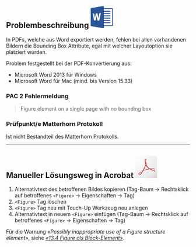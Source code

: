 ## Problembeschreibung ![](/assets/icon_word.gif)

In PDFs, welche aus Word exportiert werden, fehlen bei allen vorhandenen Bildern die Bounding Box Attribute, egal mit welcher Layoutoption sie platziert wurden.

Problem festgestellt bei der PDF-Konvertierung aus:

* Microsoft Word 2013 für Windows
* Microsoft Word für Mac \(mind. bis Version 15.33\)

### PAC 2 Fehlermeldung

> Figure element on a single page with no bounding box

### Prüfpunkt/e Matterhorn Protokoll

Ist nicht Bestandteil des Matterhorn Protokolls.

---

## Manueller Lösungsweg in Acrobat ![](/assets/icon_acrobat.gif)

1. Alternativtext des betroffenen Bildes kopieren \(Tag-Baum → Rechtsklick auf betroffenes `<Figure>` → Eigenschaften → Tag\)
2. `<Figure>` Tag löschen
3. `<Figure>` Tag neu mit Touch-Up Werkzeug neu anlegen
4. Alternativtext in neuem `<Figure>` einfügen \(Tag-Baum → Rechtsklick auf betroffenes `<Figure>` → Eigenschaften → Tag\)

Für die Warnung «_Possibly inappropriate use of a Figure structure element_», siehe [_«13.4 Figure als Block-Element»_](/134-abbildung-als-block-element.md).

